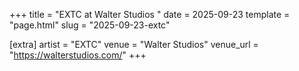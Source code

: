 +++
title = "EXTC at Walter Studios "
date = 2025-09-23
template = "page.html"
slug = "2025-09-23-extc"

[extra]
artist = "EXTC"
venue = "Walter Studios"
venue_url = "https://walterstudios.com/"
+++
